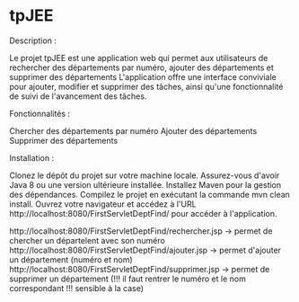 # tpJEE

Description : 

Le projet tpJEE est une application web qui permet aux utilisateurs de rechercher des départements par numéro, ajouter des départements et supprimer des départements
L'application offre une interface conviviale pour ajouter, modifier et supprimer des tâches, ainsi qu'une fonctionnalité de suivi de l'avancement des tâches.


Fonctionnalités :

Chercher des départements par numéro
Ajouter des départements
Supprimer des départements


Installation : 

Clonez le dépôt du projet sur votre machine locale.
Assurez-vous d'avoir Java 8 ou une version ultérieure installée.
Installez Maven pour la gestion des dépendances.
Compilez le projet en exécutant la commande mvn clean install.
Ouvrez votre navigateur et accédez à l'URL http://localhost:8080/FirstServletDeptFind/ pour accéder à l'application.

http://localhost:8080/FirstServletDeptFind/rechercher.jsp  -> permet de chercher un départelent avec son numéro
http://localhost:8080/FirstServletDeptFind/ajouter.jsp -> permet d'ajouter un département (numéro et nom)
http://localhost:8080/FirstServletDeptFind/supprimer.jsp -> permet de supprimer un département (!!! il faut rentrer le numéro et le nom correspondant !!! sensible à la case)





